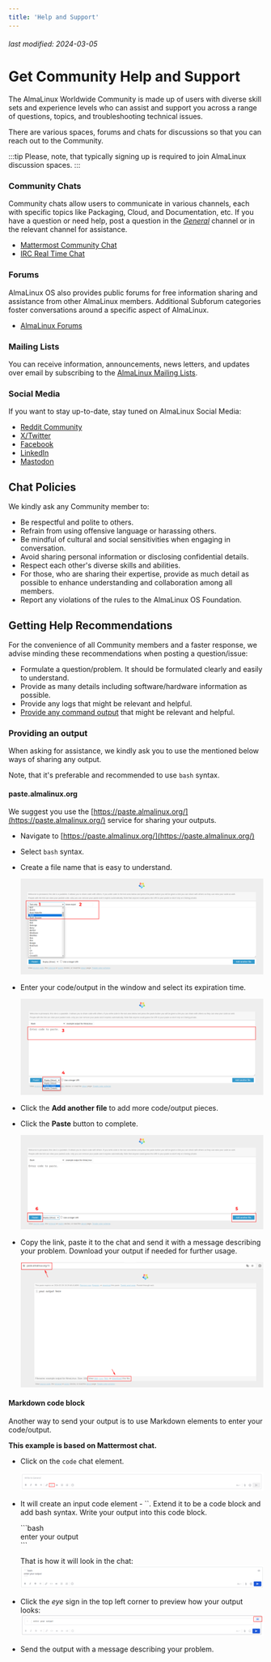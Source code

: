 ```yaml
---
title: 'Help and Support'
---
```


###### last modified: 2024-03-05


# Get Community Help and Support

The AlmaLinux Worldwide Community is made up of users with diverse skill sets and experience levels who can assist and support you across a range of questions, topics, and troubleshooting technical issues.

There are various spaces, forums and chats for discussions so that you can reach out to the Community.

:::tip
Please, note, that typically signing up is required to join AlmaLinux discussion spaces.
:::

### Community Chats

Community chats allow users to communicate in various channels, each with specific topics like Packaging, Cloud, and Documentation, etc. If you have a question or need help, post a question in the [*General*](https://chat.almalinux.org/almalinux/channels/town-square) channel or in the relevant channel for assistance.

* [Mattermost Community Chat](https://chat.almalinux.org/)
* [IRC Real Time Chat](https://web.libera.chat/#almalinux)

### Forums 

AlmaLinux OS also provides public forums for free information sharing and assistance from other AlmaLinux members. Additional Subforum categories foster conversations around a specific aspect of AlmaLinux.

* [AlmaLinux Forums](https://forums.almalinux.org/) 

### Mailing Lists

You can receive information, announcements, news letters, and updates over email by subscribing to the [AlmaLinux Mailing Lists](https://lists.almalinux.org/).

### Social Media

If you want to stay up-to-date, stay tuned on AlmaLinux Social Media:

* [Reddit Community](https://www.reddit.com/r/AlmaLinux/) 
* [X/Twitter](https://twitter.com/AlmaLinux)
* [Facebook](https://www.facebook.com/AlmaLinux/)
* [LinkedIn](https://www.linkedin.com/company/almalinuxos/)
* [Mastodon](https://fosstodon.org/@almalinux)

## Chat Policies

We kindly ask any Community member to:
* Be respectful and polite to others.
* Refrain from using offensive language or harassing others.
* Be mindful of cultural and social sensitivities when engaging in conversation.
* Avoid sharing personal information or disclosing confidential details.
* Respect each other's diverse skills and abilities.
* For those, who are sharing their expertise, provide as much detail as possible to enhance understanding and collaboration among all members.
* Report any violations of the rules to the AlmaLinux OS Foundation.

## Getting Help Recommendations

For the convenience of all Community members and a faster response, we advise minding these recommendations when posting a question/issue:
* Formulate a question/problem. It should be formulated clearly and easily to understand.
* Provide as many details including software/hardware information as possible.
* Provide any logs that might be relevant and helpful.
* [Provide any command output](#providing-an-output) that might be relevant and helpful.

### Providing an output

When asking for assistance, we kindly ask you to use the mentioned below ways of sharing any output.

Note, that it's preferable and recommended to use `bash` syntax.

#### paste.almalinux.org

We suggest you use the [https://paste.almalinux.org/](https://paste.almalinux.org/) service for sharing your outputs. 

* Navigate to [https://paste.almalinux.org/](https://paste.almalinux.org/)
* Select `bash` syntax.
* Create a file name that is easy to understand.

  ![image](/images/help-and-support-paste-1.png)
  
* Enter your code/output in the window and select its expiration time. 
  
  ![image](/images/help-and-support-paste-2.png)
  
* Click the **Add another file** to add more code/output pieces.
* Click the **Paste** button to complete.

  ![image](/images/help-and-support-paste-3.png)

* Copy the link, paste it to the chat and send it with a message describing your problem. Download your output if needed for further usage.

  ![image](/images/help-and-support-paste-4.png)

#### Markdown code block

Another way to send your output is to use Markdown elements to enter your code/output. 

**This example is based on Mattermost chat.** 

* Click on the `code` chat element.

  ![image](/images/help-and-support-chat-element-1.png)

  
* It will create an input code element - \``. Extend it to be a code block and add bash syntax. Write your output into this code block.

  \```bash<br>
  enter your output<br>
  \```

  That is how it will look in the chat: 
  ![image](/images/help-and-support-chat-element-2.png)

* Click the *eye* sign in the top left corner to preview how your output looks: 
  ![image](/images/help-and-support-chat-element-3.png)

* Send the output with a message describing your problem.
